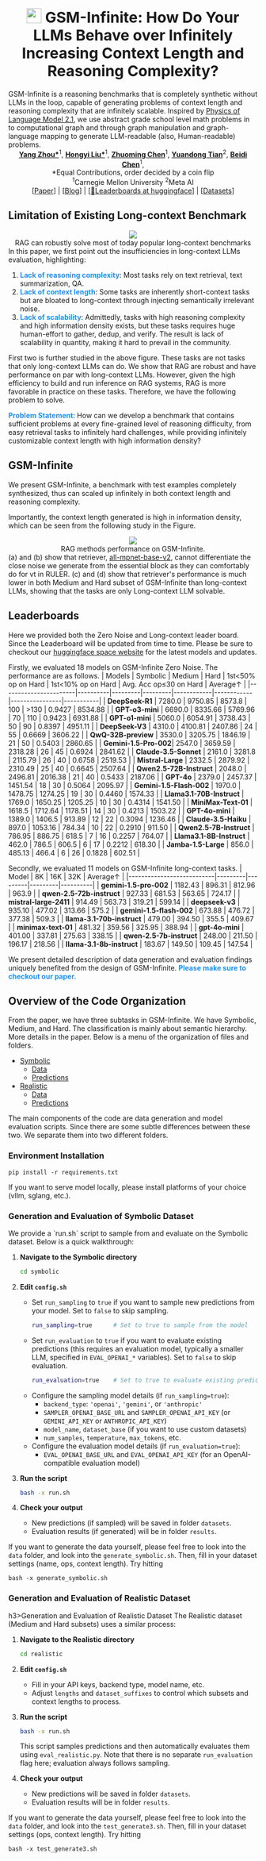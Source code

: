 <div align="center">
<h1 style="font-size: 30px;"><img src="static/images/facinfinity.webp" height="30px" align="top"/> GSM-Infinite: How Do Your LLMs Behave over Infinitely <br>Increasing Context Length and Reasoning Complexity?
</h1>
</div> 
GSM-Infinite is a reasoning benchmarks that is completely synthetic without LLMs in the loop, capable of generating problems of context length and reasoning complexity that are infinitely scalable. Inspired by <a href="https://arxiv.org/abs/2407.20311">Physics of Language Model 2.1</a>, we use abstract grade school level math problems in to computational graph and through graph manipulation and graph-language mapping to generate LLM-readable (also, Human-readable) problems. 

<div align="center">
<b><a href="https://github.com/YangZhou08">Yang Zhou*</a></b><sup>1</sup>,
<b><a href="">Hongyi Liu*</a></b><sup>1</sup>,
<b><a href="https://github.com/dreaming-panda">Zhuoming Chen</a></b><sup>1</sup>,
<b><a href="">Yuandong Tian</a></b><sup>2</sup>,
<b><a href="https://github.com/keroro824">Beidi Chen</a></b><sup>1</sup>,
</div> 
<div align="center">
*Equal Contributions, order decided by a coin flip 
</div> 
<div align="center">
<sup>1</sup>Carnegie Mellon University
<sup>2</sup>Meta AI 
</div>

<div align="center">
[<a href="https://arxiv.org/abs/2502.05252">Paper</a>] | [<a href="https://infini-ai-lab.github.io/gsm_infinite/">Blog</a>] | [<a href="https://infiniailab-gsm-infinite-leaderboard.hf.space"><span class="icon">🤗</span>Leaderboards at huggingface</a>] | [<a href="https://huggingface.co/collections/InfiniAILab/gsm-infinite-67aa7b323eb5c4d9c693fe6a?">Datasets</a>] 
</div> 

<h2>Limitation of Existing Long-context Benchmark</h2> 
<div align="center">
<img src="static/images/rag.png"/>
<figcaption>RAG can robustly solve most of today popular long-context benchmarks</figcaption> 
</div> 
In this paper, we first point out the insufficiencies in long-context LLMs evaluation, highlighting: 
<ol>
<li>
    <span style="font-weight: bold; color: dodgerblue">Lack of reasoning complexity</span>: Most tasks rely on text retrieval, text summarization, QA. 
</li>
<li>
    <span style="font-weight: bold; color: dodgerblue">Lack of context length</span>: Some tasks are inherently short-context tasks but are bloated to long-context through injecting semantically irrelevant noise. 
</li> 
<li> 
    <span style="font-weight: bold; color: dodgerblue">Lack of scalability</span>: Admittedly, tasks with high reasoning complexity and high information density exists, but these tasks requires huge human-effort to gather, dedup, and verify. The result is lack of scalability in quantity, making it hard to prevail in the community. 
</li> 
</ol> 
First two is further studied in the above figure. These tasks are not tasks that only long-context LLMs can do. We show that RAG are robust and have performance on par with long-context LLMs. However, given the high efficiency to build and run inference on RAG systems, RAG is more favorable in practice on these tasks. Therefore, we have the following problem to solve. 
<p>
    <span style="font-weight: bold; color: dodgerblue">Problem Statement</span>: How can we develop a benchmark that contains sufficient problems at every fine-grained level of reasoning difficulty, from easy retrieval tasks to infinitely hard challenges, while providing infinitely customizable context length with high information density? 
</p> 

<h2>GSM-Infinite</h2> 
<p>
We present GSM-Infinite, a benchmark with test examples completely synthesized, thus can scaled up infinitely in both context length and reasoning complexity. 
</p>

<p>
Importantly, the context length generated is high in information density, which can be seen from the following study in the Figure. 
</p> 
<div align="center">
<img src="static/images/rag22.png"/> 
<figcaption>RAG methods performance on GSM-Infinite.</figcaption> 
</div> 
(a) and (b) show that retriever, <a href="sentence-transformers/all-mpnet-base-v2">all-mpnet-base-v2</a>, cannot differentiate the close noise we generate from the essential block as they can comfortably do for vt in RULER. (c) and (d) show that retriever's performance is much lower in both Medium and Hard subset of GSM-Infinite than long-context LLMs, showing that the tasks are only Long-context LLM solvable. 

<h2>Leaderboards</h2> 
Here we provided both the Zero Noise and Long-context leader board. Since the Leaderboard will be updated from time to time. Please be sure to checkout our <a href="https://infiniailab-gsm-infinite-leaderboard.hf.space">huggingface space website</a> for the latest models and updates. 

Firstly, we evaluated 18 models on GSM-Infinite Zero Noise. The performance are as follows. 
| Models                | Symbolic | Medium  | Hard    | 1st<50% op on Hard | 1st<10% op on Hard | Avg. Acc op≤30 on Hard | Average↑  |
|-----------------------|----------|---------|---------|------------|------------|----------------|-----------|
| **DeepSeek-R1**       | 7280.0   | 9750.85 | 8573.8  | 100        | >130       | 0.9427         | 8534.88   |
| **GPT-o3-mini**       | 6690.0   | 8335.66 | 5769.96 | 70         | 110        | 0.9423         | 6931.88   |
| **GPT-o1-mini**       | 5060.0   | 6054.91 | 3738.43 | 50         | 90         | 0.8397         | 4951.11   |
| **DeepSeek-V3**       | 4310.0   | 4100.81 | 2407.86 | 24         | 55         | 0.6669         | 3606.22   |
| **QwQ-32B-preview**   | 3530.0   | 3205.75 | 1846.19 | 21         | 50         | 0.5403         | 2860.65   |
| **Gemini-1.5-Pro-002**| 2547.0   | 3659.59 | 2318.28 | 26         | 45         | 0.6924         | 2841.62   |
| **Claude-3.5-Sonnet** | 2161.0   | 3281.8  | 2115.79 | 26         | 40         | 0.6758         | 2519.53   |
| **Mistral-Large**     | 2332.5   | 2879.92 | 2310.49 | 25         | 40         | 0.6645         | 2507.64   |
| **Qwen2.5-72B-Instruct** | 2048.0 | 2496.81 | 2016.38 | 21         | 40         | 0.5433         | 2187.06   |
| **GPT-4o**            | 2379.0   | 2457.37 | 1451.54 | 18         | 30         | 0.5064         | 2095.97   |
| **Gemini-1.5-Flash-002** | 1970.0 | 1478.75 | 1274.25 | 19         | 30         | 0.4460         | 1574.33   |
| **Llama3.1-70B-Instruct** | 1769.0 | 1650.25 | 1205.25 | 10         | 30         | 0.4314         | 1541.50   |
| **MiniMax-Text-01**   | 1618.5   | 1712.64 | 1178.51 | 14         | 30         | 0.4213         | 1503.22   |
| **GPT-4o-mini**       | 1389.0   | 1406.5  | 913.89  | 12         | 22         | 0.3094         | 1236.46   |
| **Claude-3.5-Haiku**  | 897.0    | 1053.16 | 784.34  | 10         | 22         | 0.2910         | 911.50    |
| **Qwen2.5-7B-Instruct** | 786.95 | 886.75  | 618.5   | 7          | 16         | 0.2257         | 764.07    |
| **Llama3.1-8B-Instruct** | 462.0 | 786.5   | 606.5   | 6          | 17         | 0.2212         | 618.30    |
| **Jamba-1.5-Large**   | 856.0    | 485.13  | 466.4   | 6          | 26         | 0.1828         | 602.51    |

Secondly, we evaluated 11 models on GSM-Infinite long-context tasks. 
| Model                     | 8K      | 16K     | 32K     | Average↑ |
|---------------------------|---------|---------|---------|----------|
| **gemini-1.5-pro-002**        | 1182.43 | 896.31  | 812.96  | 963.9    |
| **qwen-2.5-72b-instruct**     | 927.33  | 681.53  | 563.65  | 724.17   |
| **mistral-large-2411**        | 914.49  | 563.73  | 319.21  | 599.14   |
| **deepseek-v3**               | 935.10  | 477.02  | 313.66  | 575.2    |
| **gemini-1.5-flash-002**      | 673.88  | 476.72  | 377.38  | 509.3    |
| **llama-3.1-70b-instruct**    | 479.00  | 394.50  | 355.5   | 409.67   |
| **minimax-text-01**           | 481.32  | 359.56  | 325.95  | 388.94   |
| **gpt-4o-mini**               | 401.00  | 337.81  | 275.63  | 338.15   |
| **qwen-2.5-7b-instruct**      | 248.00  | 211.50  | 196.17  | 218.56   |
| **llama-3.1-8b-instruct**     | 183.67  | 149.50  | 109.45  | 147.54   | 

We present detailed description of data generation and evaluation findings uniquely benefited from the design of GSM-Infinite. <span style="font-weight: bold; color: dodgerblue">Please make sure to checkout our paper. </span> 

<h2>Overview of the Code Organization</h2> 
From the paper, we have three subtasks in GSM-Infinite. We have Symbolic, Medium, and Hard. The classification is mainly about semantic hierarchy. More details in the paper. Below is a menu of the organization of files and folders. 

- [Symbolic](#symbolic)
  - [Data](#symbolic-data)
  - [Predictions](#symbolic-predictions)
- [Realistic](#realistic)
  - [Data](#realistic-data)
  - [Predictions](#realistic-predictions) 

The main components of the code are data generation and model evaluation scripts. Since there are some subtle differences between these two. We separate them into two different folders. 

<h3>Environment Installation</h3> 

```
pip install -r requirements.txt 
``` 
If you want to serve model locally, please install platforms of your choice (vllm, sglang, etc.). 

<h3>Generation and Evaluation of Symbolic Dataset</h3> 
We provide a `run.sh` script to sample from and evaluate on the Symbolic dataset.  Below is a quick walkthrough:

1. **Navigate to the Symbolic directory**

    ```bash
    cd symbolic
    ```

2. **Edit `config.sh`**  
   - Set `run_sampling` to `true` if you want to sample new predictions from your model. Set to `false` to skip sampling.
     ```bash
     run_sampling=true      # Set to true to sample from the model
     ```
   - Set `run_evaluation` to `true` if you want to evaluate existing predictions (this requires an evaluation model, typically a smaller LLM, specified in `EVAL_OPENAI_*` variables). Set to `false` to skip evaluation.
     ```bash
     run_evaluation=true    # Set to true to evaluate existing predictions
     ```
   - Configure the sampling model details (if `run_sampling=true`):
     - `backend_type`:  `'openai'`, `'gemini'`, or `'anthropic'`
     - `SAMPLER_OPENAI_BASE_URL` and `SAMPLER_OPENAI_API_KEY` (or `GEMINI_API_KEY` or `ANTHROPIC_API_KEY`)
     - `model_name`, `dataset_base` (if you want to use custom datasets)
     - `num_samples`, `temperature`, `max_tokens`, etc.
   - Configure the evaluation model details (if `run_evaluation=true`):
     - `EVAL_OPENAI_BASE_URL` and `EVAL_OPENAI_API_KEY` (for an OpenAI-compatible evaluation model)

3. **Run the script**  
   ```bash
   bash -x run.sh
   ```

4. **Check your output**  
   - New predictions (if sampled) will be saved in folder `datasets`.
   - Evaluation results (if generated) will be in folder `results`.

If you want to generate the data yourself, please feel free to look into the `data` folder, and look into the `generate_symbolic.sh`. Then, fill in your dataset settings (name, ops, context length). Try hitting 
``` 
bash -x generate_symbolic.sh 
``` 

<h3>Generation and Evaluation of Realistic Dataset</h3> 

h3>Generation and Evaluation of Realistic Dataset</h3> 
The Realistic dataset (Medium and Hard subsets) uses a similar process:

1. **Navigate to the Realistic directory**

    ```bash
    cd realistic
    ```

2. **Edit `config.sh`**  
   - Fill in your API keys, backend type, model name, etc.
   - Adjust `lengths` and `dataset_suffixes` to control which subsets and context lengths to process.

3. **Run the script**  
   ```bash
   bash -x run.sh
   ```
   This script samples predictions and then automatically evaluates them using `eval_realistic.py`. Note that there is no separate `run_evaluation` flag here; evaluation always follows sampling.

4. **Check your output**  
   - New predictions will be saved in folder `datasets`.
   - Evaluation results will be in folder `results`.

If you want to generate the data yourself, please feel free to look into the `data` folder, and look into the `test_generate3.sh`. Then, fill in your dataset settings (ops, context length). Try hitting 
``` 
bash -x test_generate3.sh 
``` 
